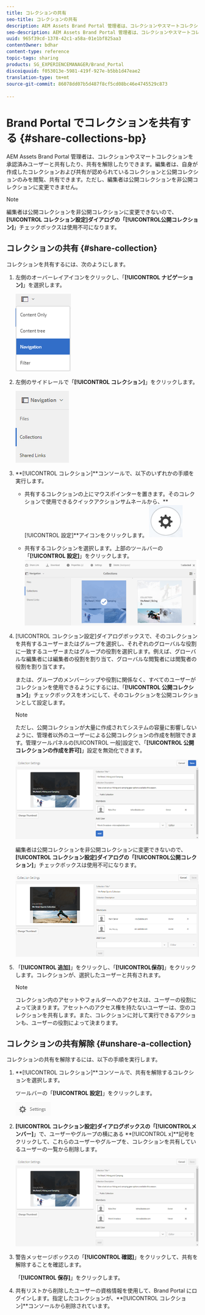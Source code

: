 ```yaml
---
title: コレクションの共有
seo-title: コレクションの共有
description: AEM Assets Brand Portal 管理者は、コレクションやスマートコレクションを承認済みユーザーと共有したり、共有を解除したりできます。編集者は、自身が作成したコレクションおよび共有が認められているコレクションと公開コレクションのみを閲覧、共有できます。
seo-description: AEM Assets Brand Portal 管理者は、コレクションやスマートコレクションを承認済みユーザーと共有したり、共有を解除したりできます。編集者は、自身が作成したコレクションおよび共有が認められているコレクションと公開コレクションのみを閲覧、共有できます。
uuid: 965f39cd-1378-42c1-a58a-01e1bf825aa3
contentOwner: bdhar
content-type: reference
topic-tags: sharing
products: SG_EXPERIENCEMANAGER/Brand_Portal
discoiquuid: f053013e-5981-419f-927e-b5bb1d47eae2
translation-type: tm+mt
source-git-commit: 86078dd07b5d487f8cf5cd08bc46e4745529c873

---
```



# Brand Portal でコレクションを共有する {#share-collections-bp}

AEM Assets Brand Portal 管理者は、コレクションやスマートコレクションを承認済みユーザーと共有したり、共有を解除したりできます。編集者は、自身が作成したコレクションおよび共有が認められているコレクションと公開コレクションのみを閲覧、共有できます。ただし、編集者は公開コレクションを非公開コレクションに変更できません。

>[!NOTE]
>
>編集者は公開コレクションを非公開コレクションに変更できないので、**[!UICONTROL コレクション設定]**ダイアログの「**[!UICONTROL &#x200B;公開コレクション]**」チェックボックスは使用不可になります。

## コレクションの共有 {#share-collection}

コレクションを共有するには、次のようにします。

1. 左側のオーバーレイアイコンをクリックし、「**[!UICONTROL ナビゲーション]**」を選択します。

   ![](assets/contenttree-1.png)

1. 左側のサイドレールで「**[!UICONTROL コレクション]**」をクリックします。

   ![](assets/access_collections.png)

1. **[!UICONTROL コレクション]**コンソールで、以下のいずれかの手順を実行します。

   * 共有するコレクションの上にマウスポインターを置きます。そのコレクションで使用できるクイックアクションサムネールから、**[!UICONTROL 設定]**アイコンをクリックします。
   ![](assets/settings_thumbnail.png)

   * 共有するコレクションを選択します。上部のツールバーの「**[!UICONTROL 設定]**」をクリックします。
   ![](assets/collection-sharing.png)

1. [!UICONTROL コレクション設定]ダイアログボックスで、そのコレクションを共有するユーザーまたはグループを選択し、それぞれのグローバルな役割に一致するユーザーまたはグループの役割を選択します。例えば、グローバルな編集者には編集者の役割を割り当て、グローバルな閲覧者には閲覧者の役割を割り当てます。

   または、グループのメンバーシップや役割に関係なく、すべてのユーザーがコレクションを使用できるようにするには、「**[!UICONTROL 公開コレクション]**」チェックボックスをオンにして、そのコレクションを公開コレクションとして設定します。

   >[!NOTE]
   >
   >ただし、公開コレクションが大量に作成されてシステムの容量に影響しないように、管理者以外のユーザーによる公開コレクションの作成を制限できます。管理ツールパネルの[!UICONTROL 一般]設定で、「**[!UICONTROL 公開コレクションの作成を許可]**」設定を無効化できます。

   ![](assets/collection_sharingadduser.png)

   編集者は公開コレクションを非公開コレクションに変更できないので、**[!UICONTROL コレクション設定]**ダイアログの「**[!UICONTROL &#x200B;公開コレクション]**」チェックボックスは使用不可になります。

   ![](assets/collection-setting-editor.png)

1. 「**[!UICONTROL 追加]**」をクリックし、「**[!UICONTROL &#x200B;保存]**」をクリックします。コレクションが、選択したユーザーと共有されます。

   >[!NOTE]
   >
   >コレクション内のアセットやフォルダーへのアクセスは、ユーザーの役割によって決まります。アセットへのアクセス権を持たないユーザーは、空のコレクションを共有します。また、コレクションに対して実行できるアクションも、ユーザーの役割によって決まります。

## コレクションの共有解除 {#unshare-a-collection}

コレクションの共有を解除するには、以下の手順を実行します。

1. **[!UICONTROL コレクション]**コンソールで、共有を解除するコレクションを選択します。

   ツールバーの「**[!UICONTROL 設定]**」をクリックします。

   ![](assets/collection_settings.png)

1. **[!UICONTROL コレクション設定]**ダイアログボックスの「**[!UICONTROL &#x200B;メンバー]**」で、ユーザーやグループの横にある **[!UICONTROL x]**記号をクリックして、これらのユーザーやグループを、コレクションを共有しているユーザーの一覧から削除します。

   ![](assets/unshare_collection.png)

1. 警告メッセージボックスの「**[!UICONTROL 確認]**」をクリックして、共有を解除することを確認します。

   「**[!UICONTROL 保存]**」をクリックします。

1. 共有リストから削除したユーザーの資格情報を使用して、Brand Portal にログインします。指定したコレクションが、**[!UICONTROL コレクション]**コンソールから削除されています。
